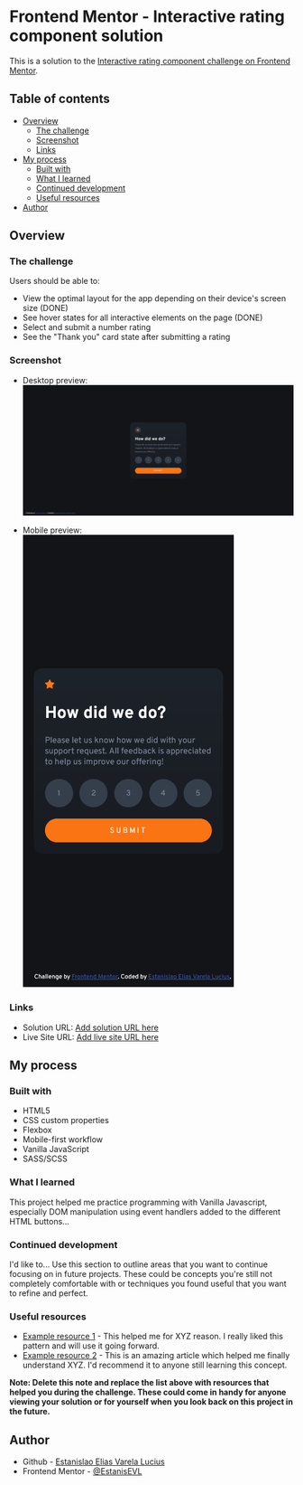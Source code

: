 # Frontend Mentor - Interactive rating component solution

This is a solution to the [Interactive rating component challenge on Frontend Mentor](https://www.frontendmentor.io/challenges/interactive-rating-component-koxpeBUmI).

## Table of contents

- [Overview](#overview)
  - [The challenge](#the-challenge)
  - [Screenshot](#screenshot)
  - [Links](#links)
- [My process](#my-process)
  - [Built with](#built-with)
  - [What I learned](#what-i-learned)
  - [Continued development](#continued-development)
  - [Useful resources](#useful-resources)
- [Author](#author)

## Overview

### The challenge

Users should be able to:

- View the optimal layout for the app depending on their device's screen size (DONE)
- See hover states for all interactive elements on the page (DONE)
- Select and submit a number rating
- See the "Thank you" card state after submitting a rating

### Screenshot

- Desktop preview: ![Desktop](./Desktop-Preview-Frontend-Mentor-Interactive-rating-component.png)

- Mobile preview: ![Mobile](./Mobile-Preview-Frontend-Mentor-Interactive-rating-component.png)

### Links

- Solution URL: [Add solution URL here](https://your-solution-url.com)
- Live Site URL: [Add live site URL here](https://your-live-site-url.com)

## My process

### Built with

- HTML5
- CSS custom properties
- Flexbox
- Mobile-first workflow
- Vanilla JavaScript
- SASS/SCSS

### What I learned

This project helped me practice programming with Vanilla Javascript, especially DOM manipulation using event handlers added to the different HTML buttons...




### Continued development

I'd like to...
Use this section to outline areas that you want to continue focusing on in future projects. These could be concepts you're still not completely comfortable with or techniques you found useful that you want to refine and perfect.


### Useful resources

- [Example resource 1](https://www.example.com) - This helped me for XYZ reason. I really liked this pattern and will use it going forward.
- [Example resource 2](https://www.example.com) - This is an amazing article which helped me finally understand XYZ. I'd recommend it to anyone still learning this concept.

**Note: Delete this note and replace the list above with resources that helped you during the challenge. These could come in handy for anyone viewing your solution or for yourself when you look back on this project in the future.**

## Author

- Github - [Estanislao Elias Varela Lucius](https://github.com/EstanisEVL)
- Frontend Mentor - [@EstanisEVL](https://www.frontendmentor.io/profile/EstanisEVL)
